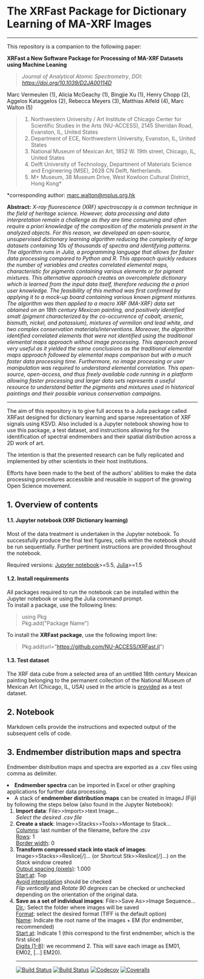 # The XRFast Package for Dictionary Learning of MA-XRF Images <br>

***

This repository is a companion to the following paper:

**XRFast a New Software Package for Processing of MA-XRF Datasets using Machine Leaning** 
> *Journal of Analytical Atomic Spectrometry*, *DOI: https://doi.org/10.1039/D2JA00114D*  <br>

Marc Vermeulen (1), Alicia McGeachy (1), Bingjie Xu (1), Henry Chopp (2), Aggelos Kataggelos (2), Rebecca Meyers (3), Matthias Alfeld (4), Marc Walton (5)<br>


> 1. Northwestern University / Art Institute of Chicago Center for Scientific Studies in the Arts (NU-ACCESS), 2145 Sheridan Road, Evanston, IL, United States
> 2. Department of ECE, Northwestern University, Evanston, IL, United States
> 3. National Museum of Mexican Art, 1852 W. 19th street, Chicago, IL, United States
> 4. Delft University of Technology, Department of Materials Science and Engineering (MSE), 2628 CN Delft, Netherlands.
> 5. M+ Museum, 38 Museum Drive, West Kowloon Cultural District, Hong Kong*

*corresponding author: marc.walton@mplus.org.hk 

**Abstract:** *X-ray fluorescence (XRF) spectroscopy is a common technique in the field of heritage science. However, data processing and data interpretation remain a challenge as they are time consuming and often require a priori knowledge of the composition of the materials present in the analyzed objects. For this reason, we developed an open-source, unsupervised dictionary learning algorithm reducing the complexity of large datasets containing 10s of thousands of spectra and identifying patterns. The algorithm runs in Julia, a programming language that allows for faster data processing compared to Python and R. This approach quickly reduces the number of variables and creates correlated elemental maps, characteristic for pigments containing various elements or for pigment mixtures. This alternative approach creates an overcomplete dictionary which is learned from the input data itself, therefore reducing the a priori user knowledge. The feasibility of this method was first confirmed by applying it to a mock-up board containing various known pigment mixtures. The algorithm was then applied to a macro XRF (MA-XRF) data set obtained on an 18th century Mexican painting, and positively identified smalt (pigment characterized by the co-occurrence of cobalt, arsenic, bismuth, nickel, and potassium), mixtures of vermilion and lead white, and two complex conservation materials/interventions. Moreover, the algorithm identified correlated elements that were not identified using the traditional elemental maps approach without image processing. This approach proved very useful as it yielded the same conclusions as the traditional elemental maps approach followed by elemental maps comparison but with a much faster data processing time. Furthermore, no image processing or user manipulation was required to understand elemental correlation. This open-source, open-access, and thus freely available code running in a platform allowing faster processing and larger data sets represents a useful resource to understand better the pigments and mixtures used in historical paintings and their possible various conservation campaigns.*

***

The aim of this repository is to give full access to a Julia package called XRFast designed for dictionary learning and sparse representation of XRF signals using KSVD. Also included is a Jupyter notebook showing how to use this package, a test dataset, and instructions allowing for the identification of spectral endmembers and their spatial distribution across a 2D work of art.

The intention is that the presented research can be fully replicated and implemented by other scientists in their host institutions. 

Efforts have been made to the best of the authors' abilities to make the data processing procedures accessible and reusable in support of the growing Open Science movement. <br>

## 1. Overview of contents
#### 1.1. Jupyter notebook (XRF Dictionary learning)
Most of the data treatment is undertaken in the Jupyter notebook. To successfully produce the final text figures, cells within the notebook should be run sequentially. Further pertinent instructions are provided throughout the notebook.

Required versions: [Jupyter notebook](https://jupyter.org/)>=5.5, [Julia](https://julialang.org/downloads/)>=1.5 

#### 1.2. Install requirements
All packages required to run the notebook can be installed within the Jupyter notebook or using the Julia command prompt. <br>
To install a package, use the following lines: <br>
> using Pkg <br>
> Pkg.add("Package Name") <br>

To install the <b>XRFast package</b>, use the following import line: 
>Pkg.add(url="https://github.com/NU-ACCESS/XRFast.jl") <br>

#### 1.3. Test dataset
The XRF data cube from a selected area of an untitled 18th century Mexican painting belonging to the permanent collection of the National Museum of Mexican Art (Chicago, IL, USA) used in the article is [provided](https://.../) as a test dataset. <br>

## 2. Notebook
Markdown cells provide the instructions and expected output of the subsequent cells of code. 

## 3. Endmember distribution maps and spectra
Endmember distribution maps and spectra are exported as a .csv files using comma as delimiter. <br>

<li><b>Endmember spectra</b> can be imported in Excel or other graphing applications for further data processing. <br>
<li>A stack of <b>endmember distribution maps</b> can be created in ImageJ (Fiji) by following the steps below (also found in the Jupyter Notebook): </ol><br>

<ol>
<li><b>Import data</b>: File>>Import>>text Image...<br>
<i>Select the desired .csv file</i></li>
<li><b>Create a stack</b>: Image>>Stacks>>Tools>>Montage to Stack...<br>
<ins>Columns</ins>: last number of the filename, before the .csv <br>
<ins>Rows</ins>: 1 <br>
<ins>Border width</ins>: 0</li>
<li><b>Transform compressed stack into stack of images</b>: Image>>Stacks>>Reslice[/]... (or Shortcut Stk>>Reslice[/]...) on the <i>Stack</i> window created</li>
<ins>Output spacing (pixels)</ins>: 1.000 <br>
<ins>Start at</ins>: Top <br>
<ins>Avoid interoplation</ins> should be checked <br>
<i>Flip vertically</i> and <i>Rotate 90 degrees</i> can be checked or unchecked depending on the orientation of the original data. 
<li><b>Save as a set of individual images</b>: File>>Save As>>Image Sequence... <br>
<ins>Dir.</ins>: Select the folder where images will be saved <br>
<ins>Format</ins>: select the desired format (TIFF is the default option) <br>
<ins>Name</ins>: Indicate the root name of the images + EM (for endmember, recommended)<br>
<ins>Start at</ins>: Indicate 1 (this correspond to the first endmember, which is the first slice)<br>
<ins>Digits (1-8)</ins>: we recommend 2. This will save each image as EM01, EM02, [...] EM20).

***

[![Build Status](https://travis-ci.com/NU-ACCESS/XRFast2.jl.svg?branch=master)](https://travis-ci.com/NU-ACCESS/XRFast2.jl)
[![Build Status](https://ci.appveyor.com/api/projects/status/github/NU-ACCESS/XRFast2.jl?svg=true)](https://ci.appveyor.com/project/NU-ACCESS/XRFast2-jl)
[![Codecov](https://codecov.io/gh/NU-ACCESS/XRFast2.jl/branch/master/graph/badge.svg)](https://codecov.io/gh/NU-ACCESS/XRFast2.jl)
[![Coveralls](https://coveralls.io/repos/github/NU-ACCESS/XRFast2.jl/badge.svg?branch=master)](https://coveralls.io/github/NU-ACCESS/XRFast2.jl?branch=master)
